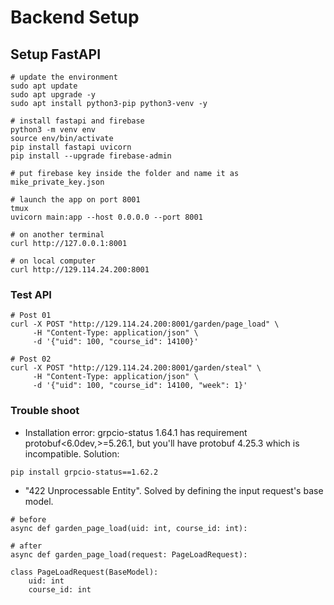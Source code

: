 # Backend Setup

## Setup FastAPI
```
# update the environment
sudo apt update
sudo apt upgrade -y
sudo apt install python3-pip python3-venv -y

# install fastapi and firebase
python3 -m venv env
source env/bin/activate
pip install fastapi uvicorn
pip install --upgrade firebase-admin

# put firebase key inside the folder and name it as
mike_private_key.json

# launch the app on port 8001
tmux
uvicorn main:app --host 0.0.0.0 --port 8001

# on another terminal
curl http://127.0.0.1:8001

# on local computer
curl http://129.114.24.200:8001
```



### Test API
```
# Post 01
curl -X POST "http://129.114.24.200:8001/garden/page_load" \
     -H "Content-Type: application/json" \
     -d '{"uid": 100, "course_id": 14100}'

# Post 02
curl -X POST "http://129.114.24.200:8001/garden/steal" \
     -H "Content-Type: application/json" \
     -d '{"uid": 100, "course_id": 14100, "week": 1}'

```

### Trouble shoot
- Installation error: grpcio-status 1.64.1 has requirement protobuf<6.0dev,>=5.26.1, but you'll have protobuf 4.25.3 which is incompatible.
Solution:
```
pip install grpcio-status==1.62.2
```

- "422 Unprocessable Entity". Solved by defining the input request's base model.
```
# before
async def garden_page_load(uid: int, course_id: int):

# after
async def garden_page_load(request: PageLoadRequest):

class PageLoadRequest(BaseModel):
    uid: int
    course_id: int
```

